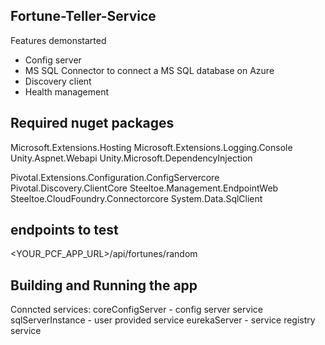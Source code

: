 ## Fortune-Teller-Service

Features demonstarted 

* Config server
* MS SQL Connector to connect a MS SQL database on Azure
* Discovery client
* Health management



 ## Required nuget packages

Microsoft.Extensions.Hosting
Microsoft.Extensions.Logging.Console
Unity.Aspnet.Webapi 
Unity.Microsoft.DependencyInjection

Pivotal.Extensions.Configuration.ConfigServercore
Pivotal.Discovery.ClientCore
Steeltoe.Management.EndpointWeb
Steeltoe.CloudFoundry.Connectorcore
System.Data.SqlClient



## endpoints to test 

<YOUR_PCF_APP_URL>/api/fortunes/random


## Building and Running the app

Conncted services:
coreConfigServer    -   config server service
sqlServerInstance   -   user provided service 
eurekaServer        -   service registry service
